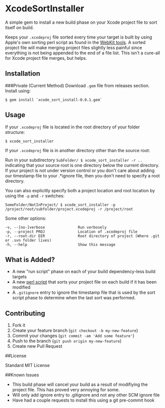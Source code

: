 # XcodeSortInstaller

A simple gem to install a new build phase on your Xcode project file to sort itself on build.

Keeps your `.xcodeproj` file sorted every time your target is built by using Apple's own sorting perl script as found in the [WebKit tools](https://github.com/adobe/webkit/blob/master/Tools/Scripts/sort-Xcode-project-file). A sorted project file will make merging project files slightly less painful since everything is not being appended to the end of a file list. This isn't a cure-all for Xcode project file merges, but helps.

## Installation

###Private (Current Method)
Download `.gem` file from releases section. Install using:

    $ gem install `xcode_sort_install-0.0.1.gem`

<!--- ###Public (Not Yet Available)
Add this line to your application's Gemfile:

    gem 'xcode_sort_install'

And then execute:

    $ bundle

Or install it yourself as:

    $ gem install xcode_sort_install
--->
## Usage

If your `.xcodeproj` file is located in the root directory of your folder structure:

    $ xcode_sort_installer

If your `.xcodeproj` file is in another directory other than the source root:

Run in your subdirectory `SubFolder/ $ xcode_sort_installer -r ..` indicating that your source root is one directory below the current directory. If your project is not under version control or you don't care about adding our timestamp file to your .*ignore file, then you don't need to specify a root directory.

You can also explicitly specify both a project location and root location by using the `-p` and `-r` switches:

    SomeFolder/NotInProject/ $ xcode_sort_installer -p /project/root/subfolder/project.xcodeproj -r /project/root

Some other options:

``` lang:shell
-v, --[no-]verbose               Run verbosely
-p, --project PROJ               Location of .xcodeproj file
-r, --root-dir DIR               Root directory of project (Where .git or .svn folder lives)
-h, --help                       Show this message
```

## What is Added?
- A new "run script" phase on each of your build dependency-less build targets
- A new [perl script](https://github.com/adobe/webkit/blob/master/Tools/Scripts/sort-Xcode-project-file) that sorts your project file on each build if it has been modified
- A `.gitignore` entry to ignore the timestamp file that is used by the sort script phase to determine when the last sort was performed.

## Contributing

1. Fork it
2. Create your feature branch (`git checkout -b my-new-feature`)
3. Commit your changes (`git commit -am 'Add some feature'`)
4. Push to the branch (`git push origin my-new-feature`)
5. Create new Pull Request

##License

Standard MIT License

##Known Issues
- This build phase will cancel your build as a result of modifiying the project file. This has proved very annoying for some.
- Will only add ignore entry to .gitignore and not any other SCM ignore file
- Have had a couple requests to install this using a git pre-commit hook
